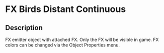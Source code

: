 # FX Birds Distant Continuous

## Description

FX emitter object with attached FX. Only the FX will be visible in game. FX colors can be changed via the Object Properties menu.

